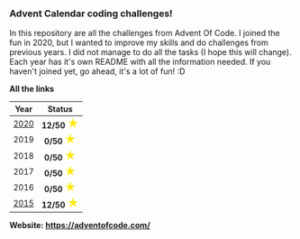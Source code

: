 ### Advent Calendar coding challenges! 
In this repository are all the challenges from Advent Of Code. I joined the fun 
in 2020, but I wanted to improve my skills and do challenges from previous years. 
I did not manage to do all the tasks (I hope this will change).
Each year has it's own README with all the information needed.
If you haven't joined yet, go ahead, it's a lot of fun! :D

**All the links**


| Year | Status |
| :------------: | :-------------: |
| [2020](https://github.com/kamilczerwinski22/Advent-of-Code/blob/master/main_files/year_2020/README_2020.md) | **12/50** <img src="https://github.com/kamilczerwinski22/Advent-of-Code/blob/master/stars.png" width="20px" height="20px"> |
| 2019 | **0/50** <img src="https://github.com/kamilczerwinski22/Advent-of-Code/blob/master/stars.png" width="20px" height="20px"> |
| 2018 | **0/50** <img src="https://github.com/kamilczerwinski22/Advent-of-Code/blob/master/stars.png" width="20px" height="20px"> |
| 2017 | **0/50** <img src="https://github.com/kamilczerwinski22/Advent-of-Code/blob/master/stars.png" width="20px" height="20px"> |
| 2016 | **0/50** <img src="https://github.com/kamilczerwinski22/Advent-of-Code/blob/master/stars.png" width="20px" height="20px"> |
| [2015](https://github.com/kamilczerwinski22/Advent-of-Code/tree/master/main_files/year_2015) | **12/50** <img src="https://github.com/kamilczerwinski22/Advent-of-Code/blob/master/stars.png" width="20px" height="20px"> |

**Website: https://adventofcode.com/**

